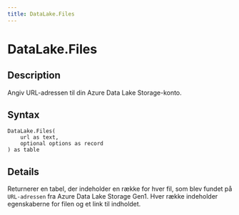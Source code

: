 ```yaml
---
title: DataLake.Files
---
```


# DataLake.Files


## Description

Angiv URL-adressen til din Azure Data Lake Storage-konto.


## Syntax

```powerquery
DataLake.Files(
    url as text,
    optional options as record
) as table
```


## Details

Returnerer en tabel, der indeholder en række for hver fil, som blev fundet på <code>URL-adressen</code> fra Azure Data Lake Storage Gen1. Hver række indeholder egenskaberne for filen og et link til indholdet.


